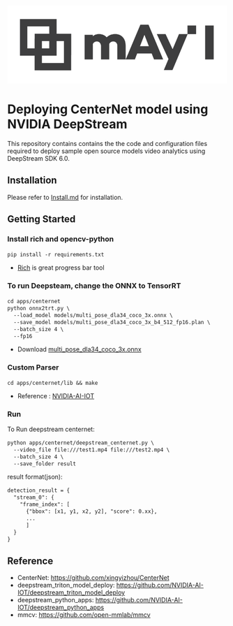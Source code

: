 <div align="center">
  <img src="images/logo.png" width="600"/>
</div>

# Deploying CenterNet model using NVIDIA DeepStream #

This repository contains contains the the code and configuration files required to deploy sample open source models video analytics using DeepStream SDK 6.0.

## Installation ##
Please refer to [Install.md](doc/Install.md) for installation.


## Getting Started ##

### Install rich and opencv-python ###

`pip install -r requirements.txt`

* [Rich](https://github.com/Textualize/rich) is great progress bar tool


### To run Deepsteam, change the ONNX to TensorRT ###
```shell
cd apps/centernet
python onnx2trt.py \
  --load_model models/multi_pose_dla34_coco_3x.onnx \
  --save_model models/multi_pose_dla34_coco_3x_b4_512_fp16.plan \
  --batch_size 4 \
  --fp16
```
* Download [multi_pose_dla34_coco_3x.onnx](https://1drv.ms/u/s!AtpHpqkl2-8CgpRK0Vy--JAKFJZf5g?e=cgb8nJ)


### Custom Parser ###
`cd apps/centernet/lib && make`
* Reference : [NVIDIA-AI-IOT](https://github.com/NVIDIA-AI-IOT/deepstream_triton_model_deploy/blob/master/centerface/README.md#custom-parser)


### Run ###
To Run deepstream centernet:

```shell
python apps/centernet/deepstream_centernet.py \
  --video_file file:///test1.mp4 file:///test2.mp4 \
  --batch_size 4 \
  --save_folder result
```

result format(json):
```
detection_result = {
  "stream_0": {
    "frame_index": [
      {"bbox": [x1, y1, x2, y2], "score": 0.xx},
      ...
      ]
  }
}
```

## Reference
* CenterNet: https://github.com/xingyizhou/CenterNet
* deepstream_triton_model_deploy: https://github.com/NVIDIA-AI-IOT/deepstream_triton_model_deploy
* deepstream_python_apps: https://github.com/NVIDIA-AI-IOT/deepstream_python_apps
* mmcv: https://github.com/open-mmlab/mmcv 
